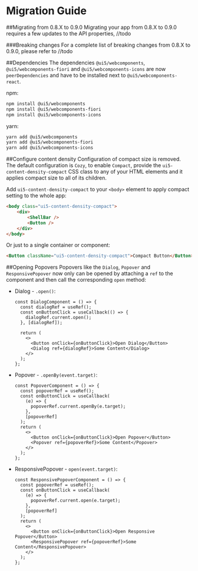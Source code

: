 # Migration Guide

##Migrating from 0.8.X to 0.9.0
Migrating your app from 0.8.X to 0.9.0 requires a few updates to the API properties,
//todo

###Breaking changes
For a complete list of breaking changes from 0.8.X to 0.9.0, please refer to //todo

##Dependencies
The dependencies `@ui5/webcomponents`, `@ui5/webcomponents-fiori` and `@ui5/webcomponents-icons` are now  `peerDependencies` and have to be installed next to `@ui5/webcomponents-react`.

npm:
```sh
npm install @ui5/webcomponents
npm install @ui5/webcomponents-fiori
npm install @ui5/webcomponents-icons
```
yarn:
```sh
yarn add @ui5/webcomponents
yarn add @ui5/webcomponents-fiori
yarn add @ui5/webcomponents-icons
```

##Configure content density
Configuration of compact size is removed.  
The default configuration is `Cozy`, to enable `Compact`, provide the `ui5-content-density-compact` CSS class to any of your HTML elements and it applies compact size to all of its children.

Add `ui5-content-density-compact` to your `<body>` element to apply compact setting to the whole app:
```html
<body class="ui5-content-density-compact">
    <div>
        <ShellBar />
        <Button />
    </div>
</body>
```
Or just to a single container or component:
```html
<Button className="ui5-content-density-compact">Compact Button</Button>
```

##Opening Popovers
Popovers like the `Dialog`, `Popover` and `ResponsivePopover` now only can be opened by attaching a `ref` to the component
and then call the corresponding `open` method:
* Dialog - `.open()`:
    ```JSX
    const DialogComponent = () => {
      const dialogRef = useRef();
      const onButtonClick = useCallback(() => {
        dialogRef.current.open();
      }, [dialogRef]);
   
      return (
        <>
          <Button onClick={onButtonClick}>Open Dialog</Button>
          <Dialog ref={dialogRef}>Some Content</Dialog>
        </>
      );
    };
    ```
* Popover - `.openBy(event.target)`:
    ```JSX
    const PopoverComponent = () => {
      const popoverRef = useRef();
      const onButtonClick = useCallback(
        (e) => {
          popoverRef.current.openBy(e.target);
        },
        [popoverRef]
      );
      return (
        <>
          <Button onClick={onButtonClick}>Open Popover</Button>
          <Popover ref={popoverRef}>Some Content</Popover>
        </>
      );
    };
    ```
* ResponsivePopover - `open(event.target)`:
    ```JSX
    const ResponsivePopoverComponent = () => {
      const popoverRef = useRef();
      const onButtonClick = useCallback(
        (e) => {
          popoverRef.current.open(e.target);
        },
        [popoverRef]
      );
      return (
        <>
          <Button onClick={onButtonClick}>Open Responsive Popover</Button>
          <ResponsivePopover ref={popoverRef}>Some Content</ResponsivePopover>
        </>
      );
    };
    ```


